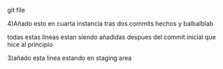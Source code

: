 git file

4)Añado esto en cuarta instancia tras dos commits hechos y balbalblab

todas estas lineas estan siendo añadidas despues del commit
inicial que hice al principio

3)añado esta linea estando en staging area